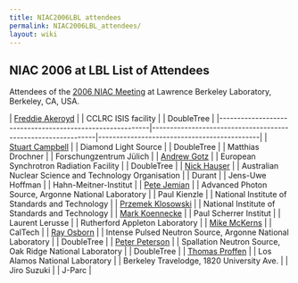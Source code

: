 ```yaml
---
title: NIAC2006LBL attendees
permalink: NIAC2006LBL_attendees/
layout: wiki
---
```


NIAC 2006 at LBL List of Attendees
----------------------------------

Attendees of the [2006 NIAC Meeting](NIAC2006LBL "wikilink") at Lawrence
Berkeley Laboratory, Berkeley, CA, USA.

| [Freddie Akeroyd](User%3AFreddie_Akeroyd "wikilink")     | | CCLRC ISIS facility                                        | | DoubleTree                                |
|----------------------------------------------------------|--------------------------------------------------------------|---------------------------------------------|
| [Stuart Campbell](User%3AStuart_Campbell "wikilink")     | | Diamond Light Source                                       | | DoubleTree                                |
| Matthias Drochner                                        | | Forschungzentrum Jülich                                    |
| [Andrew Gotz](User%3AAndy_Gotz "wikilink")               | | European Synchrotron Radiation Facility                    | | DoubleTree                                |
| [Nick Hauser](User%3ANick "wikilink")                    | | Australian Nuclear Science and Technology Organisation     | | Durant                                    |
| Jens-Uwe Hoffman                                         | | Hahn-Meitner-Institut                                      |
| [Pete Jemian](User%3APete_Jemian "wikilink")             | | Advanced Photon Source, Argonne National Laboratory        |
| Paul Kienzle                                             | | National Institute of Standards and Technology             |
| [Przemek Klosowski](User%3APrzemek_Klosowski "wikilink") | | National Institute of Standards and Technology             |
| [Mark Koennecke](User%3AMark_Koennecke "wikilink")       | | Paul Scherrer Institut                                     |
| Laurent Lerusse                                          | | Rutherford Appleton Laboratory                             |
| [Mike McKerns](http://www.its.caltech.edu/~mmckerns)     | | CalTech                                                    |
| [Ray Osborn](User%3ARay_Osborn "wikilink")               | | Intense Pulsed Neutron Source, Argonne National Laboratory | | DoubleTree                                |
| [Peter Peterson](User%3APeter_Peterson "wikilink")       | | Spallation Neutron Source, Oak Ridge National Laboratory   | | DoubleTree                                |
| [Thomas Proffen](User%3AThomas_Proffen "wikilink")       | | Los Alamos National Laboratory                             | | Berkeley Travelodge, 1820 University Ave. |
| Jiro Suzuki                                              | | J-Parc                                                     |


